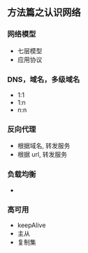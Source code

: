 ## 方法篇之认识网络

### 网络模型
- 七层模型
- 应用协议

### DNS，域名，多级域名
- 1:1
- 1:n
- n:n

### 反向代理
- 根据域名, 转发服务
- 根据 url, 转发服务

### 负载均衡
-

### 高可用
- keepAlive
- 主从
- 复制集
